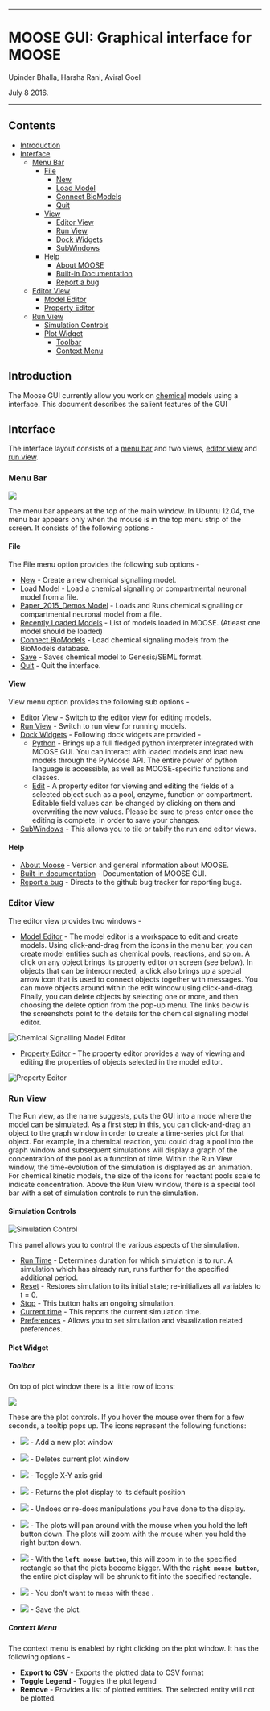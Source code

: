 -----

# **MOOSE GUI: Graphical interface for MOOSE**

Upinder Bhalla, Harsha Rani, Aviral Goel

July 8 2016.

-----

## Contents
- [Introduction](#introduction)
- [Interface](#interface)
    * [Menu Bar](#menu-bar)
        * [File](#menu-file)
            * [New](#file-new)
            * [Load Model](#file-load-model)
            * [Connect BioModels](#file-connect-biomodels)
            * [Quit](#file-quit)
        * [View](#menu-view)
            * [Editor View](#editor-view)
            * [Run View](#run-view)
            * [Dock Widgets](#dock-widgets)
            * [SubWindows](#subwindows)
        * [Help](#menu-help)
            * [About MOOSE](#about-moose)
            * [Built-in Documentation](#built-in-documentation)
            * [Report a bug](#report-a-bug)
    * [Editor View](#editor-view)
        * [Model Editor](#model-editor)
        * [Property Editor](#property-editor)
    * [Run View](#run-view)
        * [Simulation Controls](#simulation-controls)
        * [Plot Widget](#plot-widget)
            * [Toolbar](#plot-widget-toolbar)
            * [Context Menu](#plot-widget-context-menu)

## Introduction

The Moose GUI currently allow you work on [chemical](Kkit12Documentation.html) models using a interface. This document describes the salient features of the GUI

## Interface

 The interface layout consists of a [menu bar](#menu-bar) and two views, [editor view](#editor-view) and [run view](#run-view).

### Menu Bar

![](../../images/MooseGuiMenuImage.png)

The menu bar appears at the top of the main window. In Ubuntu 12.04, the menu bar appears only when the mouse is in the top menu strip of the screen. It consists of the following options -

#### File

The File menu option provides the following sub options -

- [New](#file-new) - Create a new chemical signalling model.
- [Load Model](#file-load-model) - Load a chemical signalling or compartmental neuronal model from a file.
- [Paper_2015_Demos Model](#paper-2015-demos-model) - Loads and Runs chemical signalling or compartmental neuronal model from a file.
- [Recently Loaded Models](#recently-loaded-models) - List of models loaded in MOOSE. (Atleast one model should be loaded)
- [Connect BioModels](#file-connect-biomodels) - Load chemical signaling models from the BioModels database.
- [Save](#file-quit) - Saves chemical model to Genesis/SBML format.
- [Quit](#file-quit) - Quit the interface.

#### View

View menu option provides the following sub options -

- [Editor View](#editor-view) - Switch to the editor view for editing models.
- [Run View](#run-view) - Switch to run view for running models.
- [Dock Widgets](#dock-widgets) - Following dock widgets are provided -
    - [Python](#dock-widget-python) - Brings up a full fledged python interpreter integrated with MOOSE GUI. You can interact with loaded models and load new models through the PyMoose API. The entire power of python language is accessible, as well as MOOSE-specific functions and classes.
    - [Edit](#dock-widget-edit) - A property editor for viewing and editing the fields of a selected object such as a pool, enzyme, function or compartment. Editable field values can be changed by clicking on them and overwriting the new values. Please be sure to press enter once the editing is complete, in order to save your changes.
- [SubWindows](#subwindows) - This allows you to tile or tabify the run and editor views.

#### Help

- [About Moose](#about-moose) - Version and general information about MOOSE.
- [Built-in documentation](#butilt-in-documentation) - Documentation of  MOOSE GUI.
- [Report a bug](#report-a-bug) - Directs to the github bug tracker for reporting bugs.

### Editor View

The editor view provides two windows -

- [Model Editor](#model-editor) - The model editor is a workspace to edit and create models. Using click-and-drag from the icons in the menu bar, you can create model entities such as chemical pools, reactions, and so on. A click on any object brings its property editor on screen (see below). In objects that can be interconnected, a click also brings up a special arrow icon that is used to connect objects together with messages. You can move objects around within the edit window using click-and-drag. Finally, you can delete objects by selecting one or more, and then choosing the delete option from the pop-up menu.
The links below is the screenshots point to the details for the chemical signalling model editor.

![Chemical Signalling Model Editor](../../images/ChemicalSignallingEditor.png)

- [Property Editor](#property-editor) - The property editor provides a way of viewing and editing the properties of objects selected in the model editor.

![Property Editor](../../images/PropertyEditor.png)


### Run View

The Run view, as the name suggests, puts the GUI into a mode where the model can be simulated. As a first step in this, you can click-and-drag an object to the graph window in order to create a time-series plot for that object. For example, in a chemical reaction, you could drag a pool into the graph window and subsequent simulations will display a graph of the concentration of the pool as a function of time.
Within the Run View window, the time-evolution of the simulation is
displayed as an animation. For chemical kinetic models, the size of the icons for reactant pools scale to indicate concentration.
Above the Run View window, there is a special tool bar with a set of simulation controls to run the simulation.

#### Simulation Controls

![Simulation Control](../../images/SimulationControl.png)

This panel allows you to control the various aspects of the simulation.

- [Run Time](#run-time) - Determines duration for which simulation is to run. A simulation which has already run, runs further for the specified additional period.
- [Reset](#reset) - Restores simulation to its initial state; re-initializes all variables to t = 0.
- [Stop](#stop) - This button halts an ongoing simulation.
- [Current time](#current-time) - This reports the current simulation time.
- [Preferences](#preferences) - Allows you to set simulation and visualization related preferences.


#### Plot Widget


##### Toolbar

On top of plot window there is a little row of icons:

![](../../images/PlotWindowIcons.png)

These are the plot controls. If you hover the mouse over them for a few seconds, a tooltip pops up. The icons represent the following functions:

* ![](../../images/Addgraph.png) - Add a new plot window

* ![](../../images/delgraph.png) - Deletes current plot window

* ![](../../images/grid.png) - Toggle X-Y axis grid

* ![](../../images/MatPlotLibHomeIcon.png) - Returns the plot display to its default position

* ![](../../images/MatPlotLibDoUndo.png) - Undoes or re-does manipulations you                       have done to the display.

* ![](../../images/MatPlotLibPan.png) - The plots will pan around with the mouse when you hold the left button down. The plots will zoom with the mouse when you hold the right button down.

* ![](../../images/MatPlotLibZoom.png) - With the **`left mouse button`**, this will zoom in to the specified rectangle so that the plots become bigger. With the **`right mouse button`**, the entire plot display will be shrunk to fit into the specified rectangle.

* ![](../../images/MatPlotLibConfigureSubplots.png) - You don't want to mess with these .

* ![](../../images/MatPlotLibSave.png) - Save the plot.

##### Context Menu

The context menu is enabled by right clicking on the plot window. It has the following options -

* **Export to CSV** - Exports the plotted data to CSV format
* **Toggle Legend** - Toggles the plot legend
* **Remove** - Provides a list of plotted entities. The selected entity will not be plotted.

